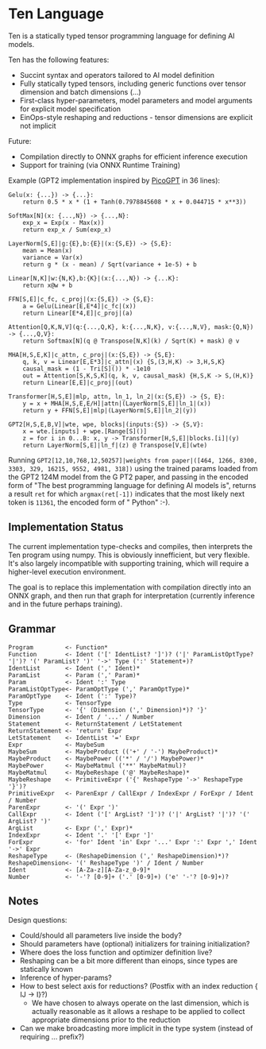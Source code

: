 # Ten Language

Ten is a statically typed tensor programming language for defining AI models.

Ten has the following features:
* Succint syntax and operators tailored to AI model definition
* Fully statically typed tensors, including generic functions over tensor dimension and batch dimensions (...)
* First-class hyper-parameters, model parameters and model arguments for explicit model specification
* EinOps-style reshaping and reductions - tensor dimensions are explicit not implicit

Future:
* Compilation directly to ONNX graphs for efficient inference execution
* Support for training (via ONNX Runtime Training)

Example (GPT2 implementation inspired by [PicoGPT](https://github.com/jaymody/picoGPT) in 36 lines):

```ten
Gelu(x: {...}) -> {...}:
    return 0.5 * x * (1 + Tanh(0.7978845608 * x + 0.044715 * x**3))

SoftMax[N](x: {...,N}) -> {...,N}:
    exp_x = Exp(x - Max(x))
    return exp_x / Sum(exp_x)

LayerNorm[S,E]|g:{E},b:{E}|(x:{S,E}) -> {S,E}:
    mean = Mean(x)
    variance = Var(x)
    return g * (x - mean) / Sqrt(variance + 1e-5) + b

Linear[N,K]|w:{N,K},b:{K}|(x:{...,N}) -> {...K}:
    return x@w + b

FFN[S,E]|c_fc, c_proj|(x:{S,E}) -> {S,E}:
    a = Gelu(Linear[E,E*4]|c_fc|(x))
    return Linear[E*4,E]|c_proj|(a)

Attention[Q,K,N,V](q:{...,Q,K}, k:{...,N,K}, v:{...,N,V}, mask:{Q,N}) -> {...,Q,V}:
    return Softmax[N](q @ Transpose[N,K](k) / Sqrt(K) + mask) @ v

MHA[H,S,E,K]|c_attn, c_proj|(x:{S,E}) -> {S,E}:
    q, k, v = Linear[E,E*3]|c_attn|(x) {S,(3,H,K) -> 3,H,S,K}
    causal_mask = (1 - Tri[S]()) * -1e10
    out = Attention[S,K,S,K](q, k, v, causal_mask) {H,S,K -> S,(H,K)}   
    return Linear[E,E]|c_proj|(out)

Transformer[H,S,E]|mlp, attn, ln_1, ln_2|(x:{S,E}) -> {S, E}:
    y = x + MHA[H,S,E,E/H]|attn|(LayerNorm[S,E]|ln_1|(x))
    return y + FFN[S,E]|mlp|(LayerNorm[S,E]|ln_2|(y))

GPT2[H,S,E,B,V]|wte, wpe, blocks|(inputs:{S}) -> {S,V}:
    x = wte.[inputs] + wpe.[Range[S]()]
    z = for i in 0...B: x, y -> Transformer[H,S,E]|blocks.[i]|(y)
    return LayerNorm[S,E]|ln_f|(z) @ Transpose[V,E](wte)
```

Running `GPT2[12,10,768,12,50257]|weights from paper|([464, 1266, 8300, 3303, 329, 16215, 9552, 4981, 318])` using the trained params loaded from the GPT2 124M model from the G    PT2 paper, and passing in the encoded form of "The best programming language for defining AI models is", returns a result `ret` for which `argmax(ret[-1])` indicates that the most likely next token is `11361`, the encoded form of " Python" :-).

## Implementation Status


The current implementation type-checks and compiles, then interprets the Ten program using numpy.  This is obviously innefficient, but very flexible.  It's also largely incompatible with supporting training, which will require a higher-level execution environment.

The goal is to replace this implementation with compilation directly into an ONNX graph, and then run that graph for interpretation (currently inference and in the future perhaps training).

## Grammar

```peg
Program         <- Function*
Function        <- Ident ('[' IdentList? ']')? ('|' ParamListOptType? '|')? '(' ParamList? ')' '->' Type (':' Statement+)?
IdentList       <- Ident (',' Ident)*
ParamList       <- Param (',' Param)*
Param           <- Ident ':' Type
ParamListOptType<- ParamOptType (',' ParamOptType)*
ParamOptType    <- Ident (':' Type)?
Type            <- TensorType
TensorType      <- '{' (Dimension (',' Dimension)*)? '}'
Dimension       <- Ident / '...' / Number
Statement       <- ReturnStatement / LetStatement
ReturnStatement <- 'return' Expr
LetStatement    <- IdentList '=' Expr
Expr            <- MaybeSum
MaybeSum        <- MaybeProduct (('+' / '-') MaybeProduct)*
MaybeProduct    <- MaybePower (('*' / '/') MaybePower)*
MaybePower      <- MaybeMatmul ('**' MaybeMatmul)?
MaybeMatmul     <- MaybeReshape ('@' MaybeReshape)*
MaybeReshape    <- PrimitiveExpr ('{' ReshapeType '->' ReshapeType '}')?
PrimitiveExpr   <- ParenExpr / CallExpr / IndexExpr / ForExpr / Ident / Number 
ParenExpr       <- '(' Expr ')'
CallExpr        <- Ident ('[' ArgList? ']')? ('|' ArgList? '|')? '(' ArgList? ')'
ArgList         <- Expr (',' Expr)*
IndexExpr       <- Ident '.' '[' Expr ']'
ForExpr         <- 'for' Ident 'in' Expr '...' Expr ':' Expr ',' Ident '->' Expr
ReshapeType     <- (ReshapeDimension (',' ReshapeDimension)*)?
ReshapeDimension<- '(' ReshapeType ')' / Ident / Number 
Ident           <- [A-Za-z][A-Za-z_0-9]*
Number          <- '-'? [0-9]+ ('.' [0-9]+) ('e' '-'? [0-9]+)?
```

## Notes

Design questions:
* Could/should all parameters live inside the body?
* Should parameters have (optional) initializers for training initialization?
* Where does the loss function and optimizer definition live?
* Reshaping can be a bit more different than einops, since types are statically known
* Inference of hyper-params?
* How to best select axis for reductions? (Postfix with an index reduction { IJ -> I}?)
  * We have chosen to always operate on the last dimension, which is actually reasonable as it allows a reshape to be applied to collect appropriate dimensions prior to the reduction
* Can we make broadcasting more implicit in the type system (instead of requiring ... prefix?)
